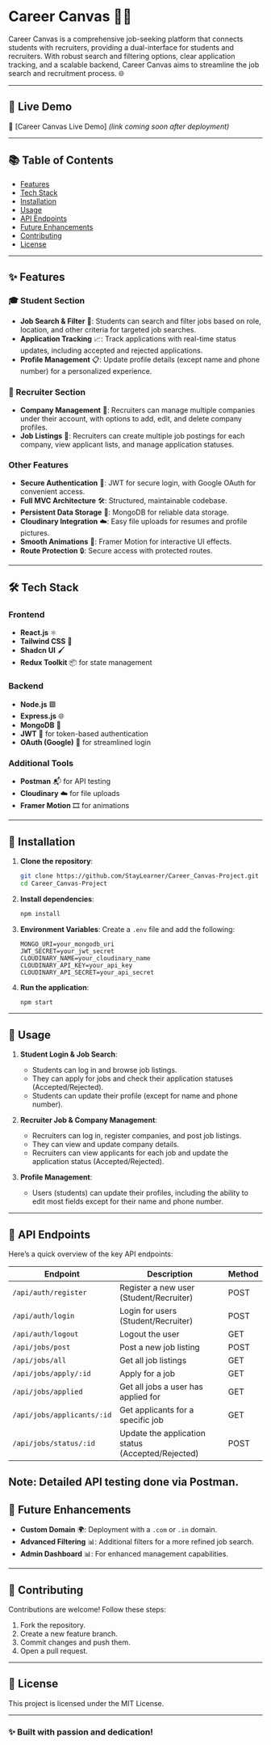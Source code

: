 # Career Canvas 🎨💼

Career Canvas is a comprehensive job-seeking platform that connects students with recruiters, providing a dual-interface for students and recruiters.
With robust search and filtering options, clear application tracking, and a scalable backend, Career Canvas aims to streamline the job search and recruitment process. 🌐

---

## 🔗 Live Demo
🚀 [Career Canvas Live Demo] *(link coming soon after deployment)*

---

## 📚 Table of Contents

- [Features](#-features)
- [Tech Stack](#-tech-stack)
- [Installation](#-installation)
- [Usage](#-usage)
- [API Endpoints](#-api-endpoints)
- [Future Enhancements](#-future-enhancements)
- [Contributing](#-contributing)
- [License](#-license)

---

## ✨ Features

### 🎓 Student Section

- **Job Search & Filter** 🔎: Students can search and filter jobs based on role, location, and other criteria for targeted job searches.
- **Application Tracking** 📈: Track applications with real-time status updates, including accepted and rejected applications.
- **Profile Management** 📋: Update profile details (except name and phone number) for a personalized experience.
  
### 🏢 Recruiter Section

- **Company Management** 🏬: Recruiters can manage multiple companies under their account, with options to add, edit, and delete company profiles.
- **Job Listings** 📜: Recruiters can create multiple job postings for each company, view applicant lists, and manage application statuses.

### Other Features

- **Secure Authentication** 🔐: JWT for secure login, with Google OAuth for convenient access.
- **Full MVC Architecture** 🛠️: Structured, maintainable codebase.
- **Persistent Data Storage** 💾: MongoDB for reliable data storage.
- **Cloudinary Integration** ☁️: Easy file uploads for resumes and profile pictures.
- **Smooth Animations** 🎥: Framer Motion for interactive UI effects.
- **Route Protection** 🔒: Secure access with protected routes.
  
---

## 🛠️ Tech Stack

### Frontend
- **React.js** ⚛️
- **Tailwind CSS** 🎨
- **Shadcn UI** 🖌️
- **Redux Toolkit** 📦 for state management

### Backend
- **Node.js** 🟩
- **Express.js** 🌐
- **MongoDB** 🍃
- **JWT** 🔐 for token-based authentication
- **OAuth (Google)** 🔗 for streamlined login

### Additional Tools
- **Postman** 📬 for API testing
- **Cloudinary** ☁️ for file uploads
- **Framer Motion** 🎞️ for animations

---

## 🚀 Installation

1. **Clone the repository**:
   ```bash
   git clone https://github.com/StayLearner/Career_Canvas-Project.git
   cd Career_Canvas-Project
   ```

2. **Install dependencies**:
   ```bash
   npm install
   ```

3. **Environment Variables**:
   Create a `.env` file and add the following:
   ```plaintext
   MONGO_URI=your_mongodb_uri
   JWT_SECRET=your_jwt_secret
   CLOUDINARY_NAME=your_cloudinary_name
   CLOUDINARY_API_KEY=your_api_key
   CLOUDINARY_API_SECRET=your_api_secret
   ```

4. **Run the application**:
   ```bash
   npm start
   ```

---

## 📖 Usage

1. **Student Login & Job Search**: 
   - Students can log in and browse job listings. 
   - They can apply for jobs and check their application statuses (Accepted/Rejected).
   - Students can update their profile (except for name and phone number).

2. **Recruiter Job & Company Management**:
   - Recruiters can log in, register companies, and post job listings.
   - They can view and update company details.
   - Recruiters can view applicants for each job and update the application status (Accepted/Rejected).
  
3. **Profile Management**:
   - Users (students) can update their profiles, including the ability to edit most fields except for their name and phone number.

---


## 📡 API Endpoints

Here’s a quick overview of the key API endpoints:

| Endpoint                     | Description                                     | Method |
|------------------------------|-------------------------------------------------|--------|
| `/api/auth/register`          | Register a new user (Student/Recruiter)         | POST   |
| `/api/auth/login`             | Login for users (Student/Recruiter)             | POST   |
| `/api/auth/logout`            | Logout the user                                 | GET    |
| `/api/jobs/post`              | Post a new job listing                          | POST   |
| `/api/jobs/all`               | Get all job listings                            | GET    |
| `/api/jobs/apply/:id`         | Apply for a job                                 | GET    |
| `/api/jobs/applied`           | Get all jobs a user has applied for             | GET    |
| `/api/jobs/applicants/:id`    | Get applicants for a specific job               | GET    |
| `/api/jobs/status/:id`        | Update the application status (Accepted/Rejected) | POST   |

Note: Detailed API testing done via Postman.
---

## 🔮 Future Enhancements

- **Custom Domain** 🌍: Deployment with a `.com` or `.in` domain.
- **Advanced Filtering** 📊: Additional filters for a more refined job search.
- **Admin Dashboard** 📊: For enhanced management capabilities.

---

## 🤝 Contributing

Contributions are welcome! Follow these steps:

1. Fork the repository.
2. Create a new feature branch.
3. Commit changes and push them.
4. Open a pull request.

---

## 📜 License

This project is licensed under the MIT License.

---

### ✨ Built with passion and dedication!
